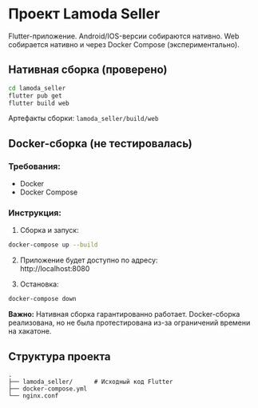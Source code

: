 # Проект Lamoda Seller

Flutter-приложение. Android/IOS-версии собираются нативно. Web собирается нативно и через Docker Compose (экспериментально).

## Нативная сборка (проверено)
```bash
cd lamoda_seller
flutter pub get
flutter build web
```

Артефакты сборки: `lamoda_seller/build/web`

## Docker-сборка (не тестировалась)

### Требования:
- Docker
- Docker Compose

### Инструкция:
1. Сборка и запуск:
```bash
docker-compose up --build
```

2. Приложение будет доступно по адресу:  
   http://localhost:8080

3. Остановка:
```bash
docker-compose down
```

**Важно:** Нативная сборка гарантированно работает. Docker-сборка реализована, но не была протестирована из-за ограничений времени на хакатоне.

## Структура проекта
```
.
├── lamoda_seller/      # Исходный код Flutter
├── docker-compose.yml
└── nginx.conf
```
